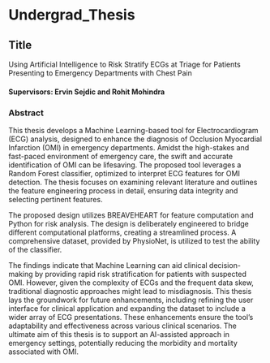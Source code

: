 # Undergrad_Thesis

## Title
Using Artificial Intelligence to Risk Stratify ECGs at Triage for Patients Presenting to Emergency Departments with Chest Pain


#### Supervisors: Ervin Sejdic and Rohit Mohindra


### Abstract
This thesis develops a Machine Learning-based tool for Electrocardiogram (ECG) analysis, designed to enhance the diagnosis of Occlusion Myocardial Infarction (OMI) in emergency departments. Amidst the high-stakes and fast-paced environment of emergency care, the swift and accurate identification of OMI can be lifesaving. The proposed tool leverages a Random Forest classifier, optimized to interpret ECG features for OMI detection. The thesis focuses on examining relevant literature and outlines the feature engineering process in detail, ensuring data integrity and selecting pertinent features.

The proposed design utilizes BREAVEHEART for feature computation and Python for risk analysis. The design is deliberately engineered to bridge different computational platforms, creating a streamlined process. A comprehensive dataset, provided by PhysioNet, is utilized to test the ability of the classifier.

The findings indicate that Machine Learning can aid clinical decision-making by providing rapid risk stratification for patients with suspected OMI. However, given the complexity of ECGs and the frequent data skew, traditional diagnostic approaches might lead to misdiagnosis. This thesis lays the groundwork for future enhancements, including refining the user interface for clinical application and expanding the dataset to include a wider array of ECG presentations. These enhancements ensure the tool’s adaptability and effectiveness across various clinical scenarios. The ultimate aim of this thesis is to support an AI-assisted approach in emergency settings, potentially reducing the morbidity and mortality associated with OMI.
